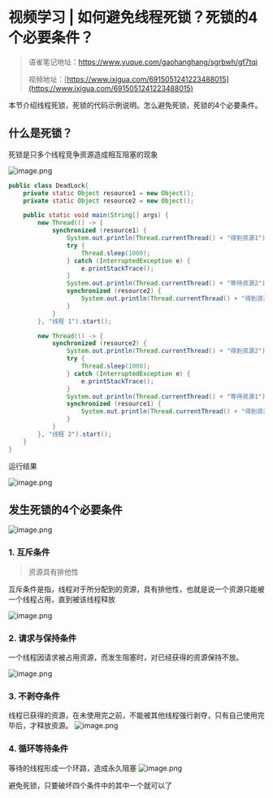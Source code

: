 # 视频学习 | 如何避免线程死锁？死锁的4个必要条件？

> 语雀笔记地址：https://www.yuque.com/gaohanghang/sgrbwh/gf7tqi
> 
> 视频地址：[https://www.ixigua.com/6915051241223488015](https://www.ixigua.com/6915051241223488015)



本节介绍线程死锁，死锁的代码示例说明。怎么避免死锁，死锁的4个必要条件。


## 什么是死锁？


死锁是只多个线程竞争资源造成相互阻塞的现象




![image.png](https://cdn.nlark.com/yuque/0/2021/png/576791/1620005400253-d72152d1-1405-4a16-b4e9-fdf45d592275.png#align=left&display=inline&height=513&id=HkUiq&margin=%5Bobject%20Object%5D&name=image.png&originHeight=1026&originWidth=2124&size=780684&status=done&style=none&width=1062)


```java
public class DeadLock{
    private static Object resource1 = new Object();
    private static Object resource2 = new Object();

    public static void main(String[] args) {
        new Thread(() -> {
            synchronized (resource1) {
                System.out.println(Thread.currentThread() + "得到资源1");
                try {
                    Thread.sleep(1000);
                } catch (InterruptedException e) {
                    e.printStackTrace();
                }
                System.out.println(Thread.currentThread() + "等待资源2");
                synchronized (resource2) {
                    System.out.println(Thread.currentThread() + "得到资源2");
                }
            }
        }, "线程 1").start();

        new Thread(() -> {
            synchronized (resource2) {
                System.out.println(Thread.currentThread() + "得到资源2");
                try {
                    Thread.sleep(1000);
                } catch (InterruptedException e) {
                    e.printStackTrace();
                }
                System.out.println(Thread.currentThread() + "等待资源1");
                synchronized (resource1) {
                    System.out.println(Thread.currentThread() + "得到资源1");
                }
            }
        }, "线程 2").start();
    }
}
```




运行结果


![image.png](https://cdn.nlark.com/yuque/0/2021/png/576791/1620010583506-7276f872-2afd-44e9-a52b-4c0da27c74db.png#align=left&display=inline&height=263&id=byKTI&margin=%5Bobject%20Object%5D&name=image.png&originHeight=526&originWidth=1232&size=71835&status=done&style=none&width=616)


## 发生死锁的4个必要条件
![image.png](https://cdn.nlark.com/yuque/0/2021/png/576791/1620010606401-18814b41-202a-4575-854c-5b28ae2e0abd.png#align=left&display=inline&height=514&id=v1zk9&margin=%5Bobject%20Object%5D&name=image.png&originHeight=1028&originWidth=2118&size=609375&status=done&style=none&width=1059)


### 1. 互斥条件


> 资源具有排他性



互斥条件是指，线程对于所分配到的资源，具有排他性，也就是说一个资源只能被一个线程占用，直到被该线程释放


![image.png](https://cdn.nlark.com/yuque/0/2021/png/576791/1620010717204-cc30759d-c464-4382-974a-80c2bea3b2cf.png#align=left&display=inline&height=509&id=FYNkE&margin=%5Bobject%20Object%5D&name=image.png&originHeight=1018&originWidth=2158&size=707790&status=done&style=none&width=1079)


### 2. 请求与保持条件


一个线程因请求被占用资源，而发生阻塞时，对已经获得的资源保持不放。


![image.png](https://cdn.nlark.com/yuque/0/2021/png/576791/1620011087572-8244b20f-0831-4974-8e46-2e8ee2e6b568.png#align=left&display=inline&height=518&id=rrFX4&margin=%5Bobject%20Object%5D&name=image.png&originHeight=1036&originWidth=2102&size=1005507&status=done&style=none&width=1051)


### 3. 不剥夺条件


线程已获得的资源，在未使用完之前，不能被其他线程强行剥夺，只有自己使用完毕后，才释放资源。
![image.png](https://cdn.nlark.com/yuque/0/2021/png/576791/1620011157645-c7abc116-2805-4ef3-a47c-04c362f3b1d3.png#align=left&display=inline&height=515&id=fgE9F&margin=%5Bobject%20Object%5D&name=image.png&originHeight=1030&originWidth=2178&size=1164438&status=done&style=none&width=1089)


### 4. 循环等待条件


等待的线程形成一个环路，造成永久阻塞
![image.png](https://cdn.nlark.com/yuque/0/2021/png/576791/1620011164218-9408fe63-0012-48c0-a6cc-1f8059d30b88.png#align=left&display=inline&height=503&id=A1NYs&margin=%5Bobject%20Object%5D&name=image.png&originHeight=1006&originWidth=2134&size=1238209&status=done&style=none&width=1067)




避免死锁，只要破坏四个条件中的其中一个就可以了
